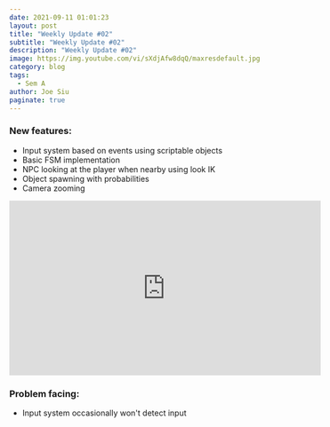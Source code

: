 ```yaml
---
date: 2021-09-11 01:01:23
layout: post
title: "Weekly Update #02"
subtitle: "Weekly Update #02"
description: "Weekly Update #02"
image: https://img.youtube.com/vi/sXdjAfw8dqQ/maxresdefault.jpg
category: blog
tags:
  - Sem A
author: Joe Siu
paginate: true
---
```

### New features:

* Input system based on events using scriptable objects
* Basic FSM implementation
* NPC looking at the player when nearby using look IK
* Object spawning with probabilities
* Camera zooming

<iframe width="560" height="315" src="https://www.youtube.com/embed/sXdjAfw8dqQ" title="YouTube video player" frameborder="0" allow="accelerometer; autoplay; clipboard-write; encrypted-media; gyroscope; picture-in-picture" allowfullscreen></iframe>

### Problem facing:

* Input system occasionally won't detect input